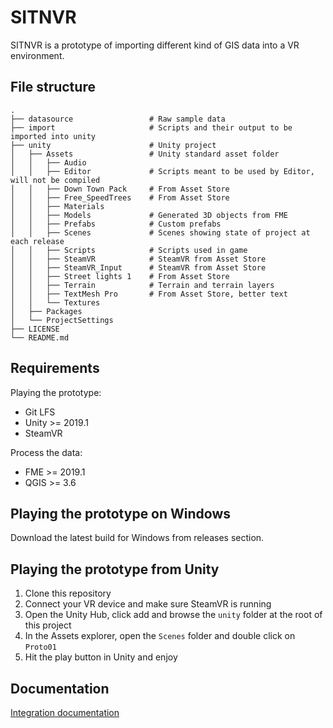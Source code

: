 # SITNVR

SITNVR is a prototype of importing different kind of GIS data into a VR environment.

## File structure

    .
    ├── datasource                 # Raw sample data
    ├── import                     # Scripts and their output to be imported into unity
    ├── unity                      # Unity project
    │   ├── Assets                 # Unity standard asset folder
    │   │   ├── Audio
    │   │   ├── Editor             # Scripts meant to be used by Editor, will not be compiled
    │   │   ├── Down Town Pack     # From Asset Store
    │   │   ├── Free_SpeedTrees    # From Asset Store
    │   │   ├── Materials
    │   │   ├── Models             # Generated 3D objects from FME
    │   │   ├── Prefabs            # Custom prefabs
    │   │   ├── Scenes             # Scenes showing state of project at each release
    │   │   ├── Scripts            # Scripts used in game
    │   │   ├── SteamVR            # SteamVR from Asset Store
    │   │   ├── SteamVR_Input      # SteamVR from Asset Store
    │   │   ├── Street lights 1    # From Asset Store
    │   │   ├── Terrain            # Terrain and terrain layers
    │   │   ├── TextMesh Pro       # From Asset Store, better text
    │   │   └── Textures
    │   ├── Packages
    │   └── ProjectSettings
    ├── LICENSE
    └── README.md

## Requirements

Playing the prototype:
- Git LFS
- Unity >= 2019.1
- SteamVR

Process the data:
- FME >= 2019.1
- QGIS >= 3.6


## Playing the prototype on Windows

Download the latest build for Windows from releases section.

## Playing the prototype from Unity

1. Clone this repository
1. Connect your VR device and make sure SteamVR is running
1. Open the Unity Hub, click add and browse the `unity` folder at the root of this project
1. In the Assets explorer, open the `Scenes` folder and double click on `Proto01`
1. Hit the play button in Unity and enjoy

## Documentation

[Integration documentation](../../wiki)
